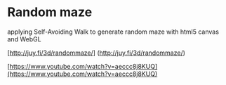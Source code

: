 Random maze
======

applying Self-Avoiding Walk to generate random maze with html5 canvas and WebGL

[http://juy.fi/3d/randommaze/] (http://juy.fi/3d/randommaze/)

[https://www.youtube.com/watch?v=aeccc8j8KUQ](https://www.youtube.com/watch?v=aeccc8j8KUQ)